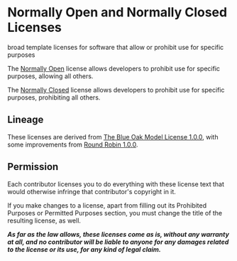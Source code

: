 # Normally Open and Normally Closed Licenses

broad template licenses for software that allow or prohibit use for specific purposes

The [Normally Open](./open.md) license allows developers to prohibit use for specific purposes, allowing all others.

The [Normally Closed](./clsed.md) license allows developers to prohibit use for specific purposes, prohibiting all others.

## Lineage

These licenses are derived from [The Blue Oak Model License 1.0.0](https://blueoakcouncil.org/license/1.0.0), with some improvements from [Round Robin 1.0.0](https://roundrobinlicense.com/1.0.0).

## Permission

Each contributor licenses you to do everything with these license text that would otherwise infringe that contributor's copyright in it.

If you make changes to a license, apart from filling out its Prohibited Purposes or Permitted Purposes section, you must change the title of the resulting license, as well.

***As far as the law allows, these licenses come as is, without any warranty at all, and no contributor will be liable to anyone for any damages related to the license or its use, for any kind of legal claim.***
